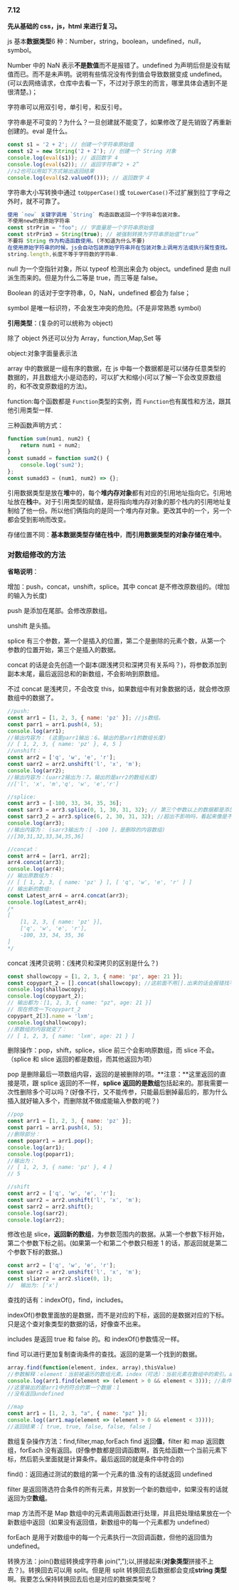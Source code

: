 ### 7.12

**先从基础的 css，js，html 来进行复习。**

js 基本**数据类型**6 种：Number，string，boolean，undefined，null，symbol。

Number 中的 NaN 表示**不是数值**而不是报错了。undefined 为声明后但是没有赋值而已。而不是未声明。说明有些情况没有传到值会导致数据变成 undefined。(可以去网络请求，仓库中去看一下，不过对于原生的而言，哪里具体会遇到不是很清楚。)；

字符串可以用双引号，单引号，和反引号。

字符串是不可变的？为什么？一旦创建就不能变了，如果修改了是先销毁了再重新创建的。eval 是什么。

```js
const s1 = '2 + 2'; // 创建一个字符串原始值
const s2 = new String('2 + 2'); // 创建一个 String 对象
console.log(eval(s1)); // 返回数字 4
console.log(eval(s2)); // 返回字符串“2 + 2”
//s2也可以用如下方式输出返回结果
console.log(eval(s2.valueOf())); // 返回数字 4
```

字符串大小写转换中通过 `toUpperCase()`或 `toLowerCase()`不过扩展到拉丁字母之外时，就不可靠了。

```js
使用 `new` 关键字调用 `String` 构造函数返回一个字符串包装对象。
不使用new的是原始字符串
const strPrim = "foo"; // 字面量是一个字符串原始值
const strPrim3 = String(true); // 被强制转换为字符串原始值“true”
不要将 String 作为构造函数使用。(不知道为什么不要)
在使用原始字符串的时候，js会自动包装原始字符串并在包装对象上调用方法或执行属性查找。(那我new出来的还会包装吗？)
string.length,长度不等于字符数的字符串.
```

null 为一个空指针对象，所以 typeof 检测出来会为 object。undefined 是由 null 派生而来的。但是为什么二等是 true，而三等是 false。

Boolean 的话对于空字符串，0，NaN，undefined 都会为 false；

symbol 是唯一标识符，不会发生冲突的危险。(不是非常熟悉 symbol)

**引用类型**：(复杂的可以统称为 object)

除了 object 外还可以分为 Array，function,Map,Set 等

object:对象字面量表示法

array 中的数据是一组有序的数据，在 js 中每一个数据都是可以储存任意类型的数据的，并且数组大小是动态的，可以扩大和缩小(可以了解一下会改变原数组的，和不改变原数组的方法)。

function:每个函数都是 `Function`类型的实例，而 `Function`也有属性和方法，跟其他引用类型一样.

三种函数声明方式：

```js
function sum(num1, num2) {
	return num1 + num2;
}
const sumadd = function sum2() {
	console.log('sum2');
};
const sumadd3 = (num1, num2) => {};
```

引用数据类型是放在**堆**中的，每个**堆内存对象**都有对应的引用地址指向它。引用地址放在**栈**中。对于引用类型的赋值，是将指向堆内存对象的那个栈内的引用地址复制给了他一份。所以他们俩指向的是同一个堆内存对象。更改其中的一个，另一个都会受到影响而改变。

存储位置不同：**基本数据类型存储在栈中**，**而引用数据类型的对象存储在堆中**。

### 对数组修改的方法

**省略说明**：

增加：push，concat，unshift，splice。其中 concat 是不修改原数组的。(增加的输入为长度)

push 是添加在尾部。会修改原数组。

unshift 是头插。

splice 有三个参数，第一个是插入的位置，第二个是删除的元素个数，从第一个参数的位置开始，第三个是插入的数据。

concat 的话是会先创造一个副本(跟浅拷贝和深拷贝有关系吗？)，将参数添加到副本末尾，最后返回总和的新数组，不会影响到原数组。

不过 concat 是浅拷贝，不会改变 this，如果数组中有对象数据的话，就会修改原数组中的数据了。

```js
//push:
const arr1 = [1, 2, 3, { name: 'pz' }]; //js数组。
const parr1 = arr1.push(4, 5);
console.log(arr1);
//输出内容为： (这里parr1输出：6。输出的是arr1的数组长度)
// [ 1, 2, 3, { name: 'pz' }, 4, 5 ]
//unshift：
const arr2 = ['q', 'w', 'e', 'r'];
const uarr2 = arr2.unshift('l', 'x', 'm');
console.log(arr2);
//输出内容为：(uarr2输出为：7。输出的是arr2的数组长度)
//['l', 'x', 'm','q', 'w', 'e','r']

//splice:
const arr3 = [-100, 33, 34, 35, 36];
const sarr3 = arr3.splice(0, 1, 30, 31, 32); // 第三个参数以上的数据都是添加进去的新数据，插入位置为第一个参数下标之后。
const sarr3_2 = arr3.splice(6, 2, 30, 31, 32); //超出不影响吗，看起来像是不影响的,添加是正常的。输出sarr3_2为空数组而已: []
console.log(arr3);
//输出内容为： (sarr3输出为：[ -100 ]，是删除的内容数组)
//[30,31,32,33,34,35,36]

//concat：
const arr4 = [arr1, arr2];
arr4.concat(arr3);
console.log(arr4);
// 输出原数组为：
// [ [ 1, 2, 3, { name: 'pz' } ], [ 'q', 'w', 'e', 'r' ] ]
// 输出新的数组:
const Latest_arr4 = arr4.concat(arr3);
console.log(Latest_arr4);
/*
[
    [1, 2, 3, { name: 'pz' }],
    ['q', 'w', 'e', 'r'],
    -100, 33, 34, 35, 36
]
*/
```

concat 浅拷贝说明：(浅拷贝和深拷贝的区别是什么？)

```js
const shallowcopy = [1, 2, 3, { name: 'pz', age: 21 }];
const copypart_2 = [].concat(shallowcopy); //这前面不用[].出来的话会报错找不到concat is not defined
console.log(shallowcopy);
console.log(copypart_2);
// 输出都为：[1, 2, 3, { name: "pz", age: 21 }]
// 现在修改一下copypart_2
copypart_2[3].name = 'lxm';
console.log(shallowcopy);
//原数组的内容就变了：
// [ 1, 2, 3, { name: 'lxm', age: 21 } ]
```

删除操作：pop，shift，splice，slice 前三个会影响原数组，而 slice 不会。（splice 和 slice 返回的都是数组，而其他返回为项）

pop 是删除最后一项数组内容，返回的是被删除的项。**注意：**这里返回的直接是项，跟 splice 返回的不一样，**splice 返回的是数组**包括起来的。那我需要一次性删除多个可以吗？(好像不行，又不能传参，只能最后删掉最后的，那为什么插入就好输入多个，而删除就不做成能输入参数的呢？)

```js
//pop
const arr1 = [1, 2, 3, { name: 'pz' }];
const parr1 = arr1.push(4, 5);
//删除部分：
const poparr1 = arr1.pop();
console.log(arr1);
console.log(poparr1);
//输出为：
// [ 1, 2, 3, { name: 'pz' }, 4 ]
// 5

//shift
const arr2 = ['q', 'w', 'e', 'r'];
const uarr2 = arr2.unshift('l', 'x', 'm');
const sarr2 = arr2.shift();
console.log(sarr2);
console.log(arr2);
```

修改也是 slice，**返回新的数组**，为参数范围内的数据。从第一个参数下标开始，第二个参数下标之前。(如果第一个和第二个参数只相差 1 的话，那返回就是第二个参数下标的数据。)

```js
const arr2 = ['q', 'w', 'e', 'r'];
const uarr2 = arr2.unshift('l', 'x', 'm');
const sliarr2 = arr2.slice(0, 1);
//  输出为: ['x']
```

查找的话有：indexOf()，find，includes。

indexOf()参数里面放的是数据，而不是对应的下标，返回的是数据对应的下标。只是这个查对象类型的数据的话，好像查不出来。

includes 是返回 true 和 false 的。和 indexOf()参数情况一样。

find 可以进行更加复制查询条件的查找。返回的是第一个找到的数据。

```js
array.find(function(element, index, array),thisValue)
//参数解释：element：当前被遍历的数组元素。index（可选）：当前元素在数组中的索引。array（可选）：被遍历的数组。
console.log(arr1.find(element => (element > 0 && element < 3))); //条件还能写的更加复杂的话，还是只返回第一个。
//这里输出的是arr1中的符合的第一个数据：1
//没有返回undefined

//map
const arr1 = [1, 2, 3, "a", { name: "pz" }];
console.log((arr1.map(element => (element > 0 && element < 3))));
//返回结果：[ true, true, false, false, false ]
```

数组复杂操作方法：find,filter,map,forEach find 返回**值**，filter 和 map 返回数组，forEach 没有返回。(好像参数都是回调函数啊，首先给函数一个当前元素下标，然后箭头里面就是计算条件。最后返回的就是条件中符合的)

find()：返回通过测试的数组的第一个元素的值.没有的话就返回 undefined

filter 是返回筛选符合条件的所有元素，并放到一个新的数组中，如果没有的话就返回为空**数组**。

map 方法而不是 Map 数组中的元素调用函数进行处理，并且把处理结果放在一个新数组中返回（如果没有返回值，新数组中的每一个元素都为 undefined）

forEach 是用于对数组中的每一个元素执行一次回调函数，但他的返回值为 undefined。

转换方法：join()数组转换成字符串 join(",");以,拼接起来(**对象类型**拼接不上去？)。转换回去可以用 split。但是用 split 转换回去后数据都会变成**string 类型**啊。我要怎么保持转换回去后也是对应的数据类型呢？

